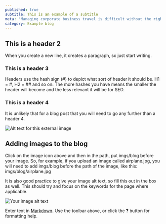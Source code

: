 ```yaml
---
published: true
subtitle: This is an example of a subtitle
meta: "Managing corporate business travel is difficult without the right help. Systemizing travel management can make it easier: here are 4 ways how."
category: Example blog
---
```

## This is a header 2
When you create a new line, it creates a paragraph, so just start writing.

### This is a header 3
Headers use the hash sign (#) to depict what sort of header it should be. H1 = #, H2 = ## and so on. The more hashes you have means the smaller the header will become and the less relevant it will be for SEO. 

### This is a header 4
It is unlikely that for a blog post that you will need to go any further than a header 4.

![Alt text for this external image](http://placehold.it/800x400)

## Adding images to the blog
Click on the image icon above and then in the path, put imgs/blog before your image. So, for example, if you upload an image called airplane.jpg, you will need to add imgs/blog before the path of the image, like this: imgs/blog/airplane.jpg

It is also good practice to give your image alt text, so fill this out in the box as well. This should try and focus on the keywords for the page where applicable. 

![Your image alt text]({{site.baseurl}}/imgs/blog/example-image.png)

Enter text in [Markdown](http://daringfireball.net/projects/markdown/). Use the toolbar above, or click the **?** button for formatting help.
